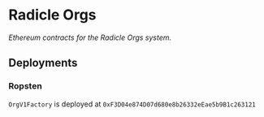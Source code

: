 # Radicle Orgs

*Ethereum contracts for the Radicle Orgs system.*

## Deployments

### Ropsten

`OrgV1Factory` is deployed at `0xF3D04e874D07d680e8b26332eEae5b9B1c263121`

